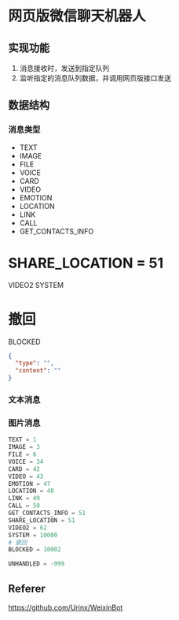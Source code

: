 # 网页版微信聊天机器人

## 实现功能
1. 消息接收时，发送到指定队列
2. 监听指定的消息队列数据，并调用网页版接口发送

## 数据结构

### 消息类型

- TEXT
- IMAGE
- FILE
- VOICE
- CARD
- VIDEO
- EMOTION
- LOCATION
- LINK
- CALL
- GET_CONTACTS_INFO
# SHARE_LOCATION = 51
VIDEO2
SYSTEM
# 撤回
BLOCKED

```json
{
  "type": "",
  "content": ""
}
```

### 文本消息

### 图片消息

```python
TEXT = 1
IMAGE = 3
FILE = 6
VOICE = 34
CARD = 42
VIDEO = 43
EMOTION = 47
LOCATION = 48
LINK = 49
CALL = 50
GET_CONTACTS_INFO = 51
SHARE_LOCATION = 51
VIDEO2 = 62
SYSTEM = 10000
# 撤回
BLOCKED = 10002

UNHANDLED = -999
```

## Referer

https://github.com/Urinx/WeixinBot